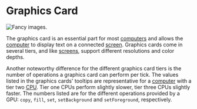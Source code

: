 # Graphics Card

![Fancy images.](oredict:opencomputers:graphicsCard1)

The graphics card is an essential part for most [computers](../general/computer.md) and allows the [computer](../general/computer.md) to display text on a connected [screen](../block/screen1.md). Graphics cards come in several tiers, and like [screens](../block/screen1.md), support different resolutions and color depths.

Another noteworthy difference for the different graphics card tiers is the number of operations a graphics card can perform per tick. The values listed in the graphics cards' tooltips are representative for a [computer](../general/computer.md) with a tier two [CPU](cpu1.md). Tier one CPUs perform slightly slower, tier three CPUs slightly faster. The numbers listed are for the different operations provided by a GPU: `copy`, `fill`, `set`, `setBackground` and `setForeground`, respectively.
